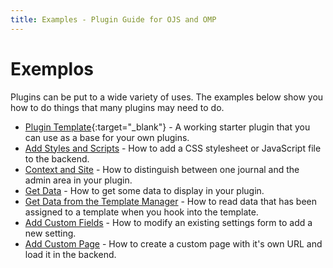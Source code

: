 ```yaml
---
title: Examples - Plugin Guide for OJS and OMP
---
```


# Exemplos

Plugins can be put to a wide variety of uses. The examples below show you how to do things that many plugins may need to do.

- [Plugin Template](https://github.com/pkp/pluginTemplate){:target="_blank"} - A working starter plugin that you can use as a base for your own plugins.
- [Add Styles and Scripts](./examples-styles-scripts) - How to add a CSS stylesheet or JavaScript file to the backend.
- [Context and Site](./examples-context-site) - How to distinguish between one journal and the admin area in your plugin.
- [Get Data](./examples-get-data) - How to get some data to display in your plugin.
- [Get Data from the Template Manager](./examples-get-data-template) - How to read data that has been assigned to a template when you hook into the template.
- [Add Custom Fields](./examples-custom-field) - How to modify an existing settings form to add a new setting.
- [Add Custom Page](./examples-custom-page) - How to create a custom page with it's own URL and load it in the backend.
